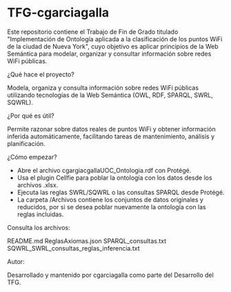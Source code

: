 # TFG-cgarciagalla
Este repositorio contiene el Trabajo de Fin de Grado titulado "Implementación de Ontología aplicada a la clasificación de los puntos WiFi de la ciudad de Nueva York", cuyo objetivo es aplicar principios de la Web Semántica para modelar, organizar y consultar información sobre redes WiFi públicas.

¿Qué hace el proyecto?

Modela, organiza y consulta información sobre redes WiFi públicas utilizando tecnologías de la Web Semántica (OWL, RDF, SPARQL, SWRL, SQWRL).

¿Por qué es útil?

Permite razonar sobre datos reales de puntos WiFi y obtener información inferida automáticamente, facilitando tareas de mantenimiento, análisis y planificación.

¿Cómo empezar?

* Abre el archivo cgargiacgallaUOC_Ontologia.rdf con Protégé.
* Usa el plugin Cellfie para poblar la ontología con los datos desde los archivos .xlsx.
* Ejecuta las reglas SWRL/SQWRL o las consultas SPARQL desde Protégé.
* La carpeta /Archivos contiene los conjuntos de datos originales y reducidos, por si se desea poblar nuevamente la ontología con las reglas incluidas.

Consulta los archivos:

README.md
ReglasAxiomas.json
SPARQL_consultas.txt
SQWRL_SWRL_consultas_reglas_inferencia.txt

Autor:

Desarrollado y mantenido por cgarciagalla como parte del Desarrollo del TFG.

